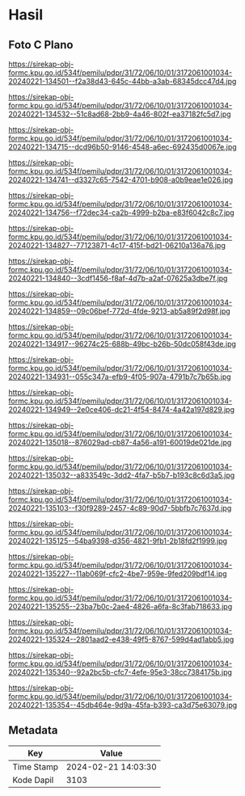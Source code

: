 # Hasil

## Foto C Plano

https://sirekap-obj-formc.kpu.go.id/534f/pemilu/pdpr/31/72/06/10/01/3172061001034-20240221-134501--f2a38d43-645c-44bb-a3ab-68345dcc47d4.jpg

https://sirekap-obj-formc.kpu.go.id/534f/pemilu/pdpr/31/72/06/10/01/3172061001034-20240221-134532--51c8ad68-2bb9-4a46-802f-ea37182fc5d7.jpg

https://sirekap-obj-formc.kpu.go.id/534f/pemilu/pdpr/31/72/06/10/01/3172061001034-20240221-134715--dcd96b50-9146-4548-a6ec-692435d0067e.jpg

https://sirekap-obj-formc.kpu.go.id/534f/pemilu/pdpr/31/72/06/10/01/3172061001034-20240221-134741--d3327c65-7542-4701-b908-a0b9eae1e026.jpg

https://sirekap-obj-formc.kpu.go.id/534f/pemilu/pdpr/31/72/06/10/01/3172061001034-20240221-134756--f72dec34-ca2b-4999-b2ba-e83f6042c8c7.jpg

https://sirekap-obj-formc.kpu.go.id/534f/pemilu/pdpr/31/72/06/10/01/3172061001034-20240221-134827--77123871-4c17-415f-bd21-06210a136a76.jpg

https://sirekap-obj-formc.kpu.go.id/534f/pemilu/pdpr/31/72/06/10/01/3172061001034-20240221-134840--3cdf1456-f8af-4d7b-a2af-07625a3dbe7f.jpg

https://sirekap-obj-formc.kpu.go.id/534f/pemilu/pdpr/31/72/06/10/01/3172061001034-20240221-134859--09c06bef-772d-4fde-9213-ab5a89f2d98f.jpg

https://sirekap-obj-formc.kpu.go.id/534f/pemilu/pdpr/31/72/06/10/01/3172061001034-20240221-134917--96274c25-688b-49bc-b26b-50dc058f43de.jpg

https://sirekap-obj-formc.kpu.go.id/534f/pemilu/pdpr/31/72/06/10/01/3172061001034-20240221-134931--055c347a-efb9-4f05-907a-4791b7c7b65b.jpg

https://sirekap-obj-formc.kpu.go.id/534f/pemilu/pdpr/31/72/06/10/01/3172061001034-20240221-134949--2e0ce406-dc21-4f54-8474-4a42a197d829.jpg

https://sirekap-obj-formc.kpu.go.id/534f/pemilu/pdpr/31/72/06/10/01/3172061001034-20240221-135018--876029ad-cb87-4a56-a191-60019de021de.jpg

https://sirekap-obj-formc.kpu.go.id/534f/pemilu/pdpr/31/72/06/10/01/3172061001034-20240221-135032--a833549c-3dd2-4fa7-b5b7-b193c8c6d3a5.jpg

https://sirekap-obj-formc.kpu.go.id/534f/pemilu/pdpr/31/72/06/10/01/3172061001034-20240221-135103--f30f9289-2457-4c89-90d7-5bbfb7c7637d.jpg

https://sirekap-obj-formc.kpu.go.id/534f/pemilu/pdpr/31/72/06/10/01/3172061001034-20240221-135125--54ba9398-d356-4821-9fb1-2b18fd2f1999.jpg

https://sirekap-obj-formc.kpu.go.id/534f/pemilu/pdpr/31/72/06/10/01/3172061001034-20240221-135227--11ab069f-cfc2-4be7-959e-9fed209bdf14.jpg

https://sirekap-obj-formc.kpu.go.id/534f/pemilu/pdpr/31/72/06/10/01/3172061001034-20240221-135255--23ba7b0c-2ae4-4826-a6fa-8c3fab718633.jpg

https://sirekap-obj-formc.kpu.go.id/534f/pemilu/pdpr/31/72/06/10/01/3172061001034-20240221-135324--2801aad2-e438-49f5-8767-599d4ad1abb5.jpg

https://sirekap-obj-formc.kpu.go.id/534f/pemilu/pdpr/31/72/06/10/01/3172061001034-20240221-135340--92a2bc5b-cfc7-4efe-95e3-38cc7384175b.jpg

https://sirekap-obj-formc.kpu.go.id/534f/pemilu/pdpr/31/72/06/10/01/3172061001034-20240221-135354--45db464e-9d9a-45fa-b393-ca3d75e63079.jpg


## Metadata

| Key        | Value               |
| ---------- | ------------------- |
| Time Stamp | 2024-02-21 14:03:30 |
| Kode Dapil | 3103                |



